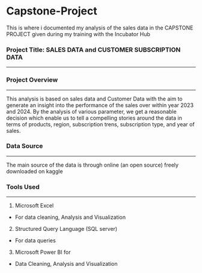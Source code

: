 # Capstone-Project
This is where i documented my analysis of the sales data in the CAPSTONE PROJECT given during my training with the Incubator Hub

### Project Title: SALES DATA and CUSTOMER SUBSCRIPTION DATA
---

### Project Overview
---
This analysis is based on sales data and Customer Data with the aim to generate an insight into the performance of the sales over within year 2023 and 2024. By the analysis of various 
parameter, we get a reasonable decision which enable us to tell a compelling stories around the data in terms of products, region, subscription trens, subscription type, and year of sales.

### Data Source
---
The main source of the data is through online (an open source) freely downloaded on kaggle

### Tools Used
---
1. Microsoft Excel 
  - For data cleaning, Analysis and Visualization
2. Structured Query Language (SQL server)
  - For data queries
3. Microsoft Power BI for
  - Data Cleaning, Analysis and Visualization
